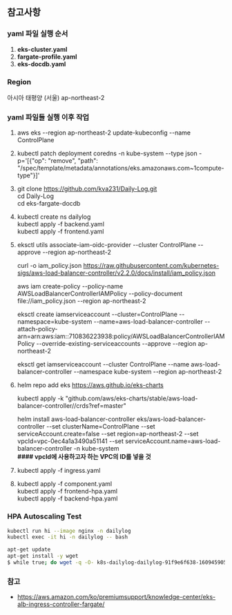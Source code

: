 ## 참고사항

### yaml 파일 실행 순서
1. **eks-cluster.yaml**
2. **fargate-profile.yaml**
3. **eks-docdb.yaml**

### Region
아시아 태평양 (서울)  ap-northeast-2

### yaml 파일들 실행 이후 작업
1. aws eks --region ap-northeast-2 update-kubeconfig --name ControlPlane

2. kubectl patch deployment coredns -n kube-system --type json -p='[{"op": "remove", "path": "/spec/template/metadata/annotations/eks.amazonaws.com~1compute-type"}]'

3. git clone https://github.com/kva231/Daily-Log.git  
   cd Daily-Log  
   cd eks-fargate-docdb

4. kubectl create ns dailylog  
   kubectl apply -f backend.yaml  
   kubectl apply -f frontend.yaml

5. eksctl utils associate-iam-oidc-provider --cluster ControlPlane --approve --region ap-northeast-2

   curl -o iam_policy.json https://raw.githubusercontent.com/kubernetes-sigs/aws-load-balancer-controller/v2.2.0/docs/install/iam_policy.json

   aws iam create-policy --policy-name AWSLoadBalancerControllerIAMPolicy --policy-document file://iam_policy.json --region ap-northeast-2

   eksctl create iamserviceaccount --cluster=ControlPlane --namespace=kube-system --name=aws-load-balancer-controller --attach-policy-arn=arn:aws:iam::710836223938:policy/AWSLoadBalancerControllerIAMPolicy --override-existing-serviceaccounts --approve --region ap-northeast-2

   eksctl get iamserviceaccount --cluster ControlPlane --name aws-load-balancer-controller --namespace kube-system --region ap-northeast-2

6. helm repo add eks https://aws.github.io/eks-charts

   kubectl apply -k "github.com/aws/eks-charts/stable/aws-load-balancer-controller//crds?ref=master"

   helm install aws-load-balancer-controller eks/aws-load-balancer-controller --set clusterName=ControlPlane --set serviceAccount.create=false --set region=ap-northeast-2 --set vpcId=vpc-0ec4a1a3490a51141 --set serviceAccount.name=aws-load-balancer-controller -n kube-system  
   **\#### vpcId에 사용하고자 하는 VPC의 ID를 넣을 것**

7. kubectl apply -f ingress.yaml

8. kubectl apply -f component.yaml  
   kubectl apply -f frontend-hpa.yaml  
   kubectl apply -f backend-hpa.yaml

### HPA Autoscaling Test
```bash
kubectl run hi --image nginx -n dailylog
kubectl exec -it hi -n dailylog -- bash

apt-get update
apt-get install -y wget
$ while true; do wget -q -O- k8s-dailylog-dailylog-91f9e6f638-1609459059.ap-northeast-2.elb.amazonaws.com; done     # ALB DNS 주소로 반복 접근
```

### 참고
- https://aws.amazon.com/ko/premiumsupport/knowledge-center/eks-alb-ingress-controller-fargate/
